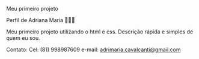 Meu primeiro projeto

Perfil de Adriana Maria 👩🏻‍🦰

Meu primeiro projeto utilizando o html e css. Descrição rápida e simples de quem eu sou.

Contato:
Cel: (81) 998987609 e-mail: adrimaria.cavalcanti@gmail.com
